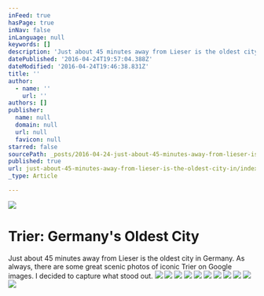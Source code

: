 ```yaml
---
inFeed: true
hasPage: true
inNav: false
inLanguage: null
keywords: []
description: 'Just about 45 minutes away from Lieser is the oldest city in Germany. As always, there are some great scenic photos of iconic Trier on Google images. I decided to capture what stood out. '
datePublished: '2016-04-24T19:57:04.388Z'
dateModified: '2016-04-24T19:46:38.831Z'
title: ''
author:
  - name: ''
    url: ''
authors: []
publisher:
  name: null
  domain: null
  url: null
  favicon: null
starred: false
sourcePath: _posts/2016-04-24-just-about-45-minutes-away-from-lieser-is-the-oldest-city-in.md
published: true
url: just-about-45-minutes-away-from-lieser-is-the-oldest-city-in/index.html
_type: Article

---
```

![](https://the-grid-user-content.s3-us-west-2.amazonaws.com/4f655e8a-7841-4807-a330-95ad43759c9f.jpg)

# Trier: Germany's Oldest City 

Just about 45 minutes away from Lieser is the oldest city in Germany. As always, there are some great scenic photos of iconic Trier on Google images. I decided to capture what stood out.
![](https://the-grid-user-content.s3-us-west-2.amazonaws.com/2196e2de-719f-470a-877b-20a1580e78e7.jpg)
![](https://the-grid-user-content.s3-us-west-2.amazonaws.com/274ce1e2-3b3c-4eb1-9b4c-639ebb2e0456.jpg)
![](https://the-grid-user-content.s3-us-west-2.amazonaws.com/c93a91eb-2e30-4781-87ff-260e50c277d3.jpg)
![](https://the-grid-user-content.s3-us-west-2.amazonaws.com/bbcb57f1-71e5-4664-9e57-d56040f60e86.jpg)
![](https://the-grid-user-content.s3-us-west-2.amazonaws.com/9387e4cd-76ab-45d1-b098-54c8b5ed3415.jpg)
![](https://the-grid-user-content.s3-us-west-2.amazonaws.com/3bfd93e2-b13b-41ab-9e3c-0bb98e61c223.jpg)
![](https://the-grid-user-content.s3-us-west-2.amazonaws.com/9d829812-8d9a-4177-b6e5-d3189e6852b0.jpg)
![](https://the-grid-user-content.s3-us-west-2.amazonaws.com/82a07f86-2304-439c-8287-377ae19307f9.jpg)
![](https://the-grid-user-content.s3-us-west-2.amazonaws.com/17927b90-96d0-4ea6-862e-b582be46405a.jpg)
![](https://the-grid-user-content.s3-us-west-2.amazonaws.com/b905d344-7c64-4089-84a8-f81a4de30079.jpg)
![](https://the-grid-user-content.s3-us-west-2.amazonaws.com/18425934-c4f7-4f28-ae4e-0e5e4d8d58e1.jpg)